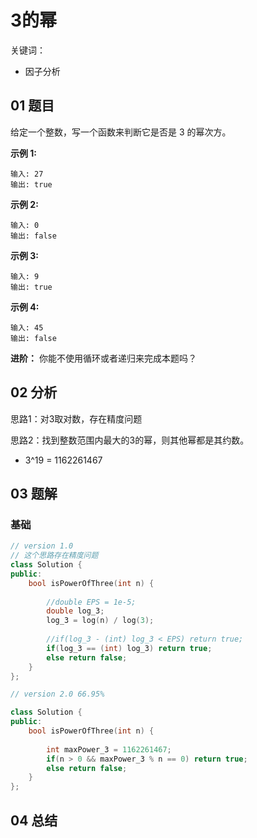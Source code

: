 # 3的幂 

关键词：

- 因子分析

## 01 题目

给定一个整数，写一个函数来判断它是否是 3 的幂次方。

**示例 1:**

```
输入: 27
输出: true
```

**示例 2:**

```
输入: 0
输出: false
```

**示例 3:**

```
输入: 9
输出: true
```

**示例 4:**

```
输入: 45
输出: false
```

**进阶：**
你能不使用循环或者递归来完成本题吗？

## 02 分析

思路1：对3取对数，存在精度问题

思路2：找到整数范围内最大的3的幂，则其他幂都是其约数。

- 3^19 = 1162261467

## 03 题解

### 基础

```c++
// version 1.0
// 这个思路存在精度问题
class Solution {
public:
    bool isPowerOfThree(int n) {
        
        //double EPS = 1e-5;
        double log_3;
        log_3 = log(n) / log(3);
        
        //if(log_3 - (int) log_3 < EPS) return true;
        if(log_3 == (int) log_3) return true;
        else return false;
    }
};
```

```c++
// version 2.0 66.95%

class Solution {
public:
    bool isPowerOfThree(int n) {
        
        int maxPower_3 = 1162261467;
        if(n > 0 && maxPower_3 % n == 0) return true;
        else return false;
    }
};
```

## 04 总结

